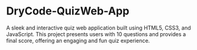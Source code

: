 # DryCode-QuizWeb-App
A sleek and interactive quiz web application built using HTML5, CSS3, and JavaScript. This project presents users with 10 questions and provides a final score, offering an engaging and fun quiz experience.
